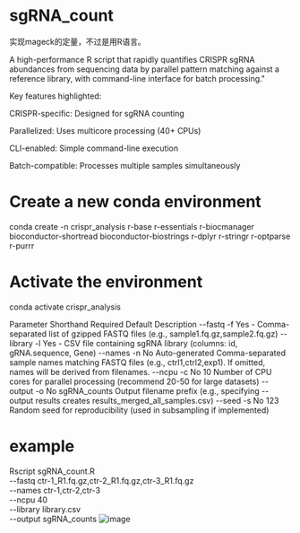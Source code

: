 # sgRNA_count
实现mageck的定量，不过是用R语言。

A high-performance R script that rapidly quantifies CRISPR sgRNA abundances from sequencing data by parallel pattern matching against a reference library, with command-line interface for batch processing."

Key features highlighted:

CRISPR-specific: Designed for sgRNA counting

Parallelized: Uses multicore processing (40+ CPUs)

CLI-enabled: Simple command-line execution

Batch-compatible: Processes multiple samples simultaneously

# Create a new conda environment
conda create -n crispr_analysis r-base r-essentials r-biocmanager bioconductor-shortread bioconductor-biostrings r-dplyr r-stringr r-optparse r-purrr

# Activate the environment
conda activate crispr_analysis

Parameter	Shorthand	Required	Default	Description
--fastq	-f	Yes	-	Comma-separated list of gzipped FASTQ files (e.g., sample1.fq.gz,sample2.fq.gz)
--library	-l	Yes	-	CSV file containing sgRNA library (columns: id, gRNA.sequence, Gene)
--names	-n	No	Auto-generated	Comma-separated sample names matching FASTQ files (e.g., ctrl1,ctrl2,exp1). If omitted, names will be derived from filenames.
--ncpu	-c	No	10	Number of CPU cores for parallel processing (recommend 20-50 for large datasets)
--output	-o	No	sgRNA_counts	Output filename prefix (e.g., specifying --output results creates results_merged_all_samples.csv)
--seed	-s	No	123	Random seed for reproducibility (used in subsampling if implemented)

# example
Rscript sgRNA_count.R \
  --fastq ctr-1_R1.fq.gz,ctr-2_R1.fq.gz,ctr-3_R1.fq.gz \
  --names ctr-1,ctr-2,ctr-3 \
  --ncpu 40 \
  --library library.csv \
  --output sgRNA_counts
![image](https://github.com/user-attachments/assets/5e57b362-3354-4e24-9507-77eb09f4975f)
